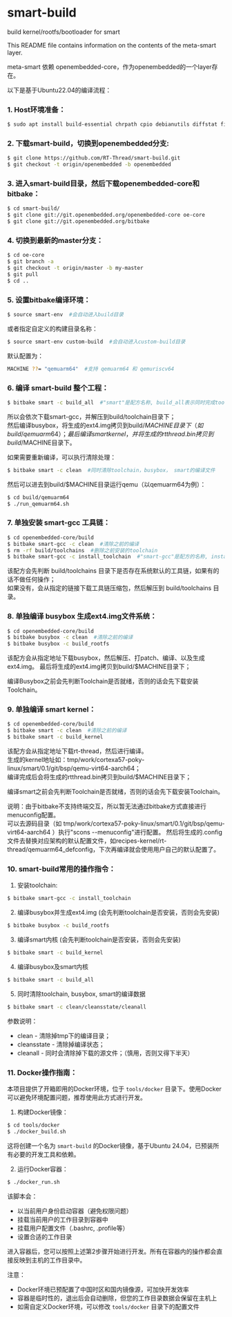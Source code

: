 # smart-build
build kernel/rootfs/bootloader for smart

This README file contains information on the contents of the meta-smart layer.

meta-smart 依赖 openembedded-core，作为openembedded的一个layer存在。

以下是基于Ubuntu22.04的编译流程：
### 1. Host环境准备：
```bash
$ sudo apt install build-essential chrpath cpio debianutils diffstat file gawk gcc git iputils-ping libacl1 liblz4-tool locales python3 python3-git python3-jinja2 python3-pexpect python3-pip python3-subunit socat texinfo unzip wget xz-utils zstd scons
```

### 2. 下载smart-build，切换到openembedded分支:
```bash
$ git clone https://github.com/RT-Thread/smart-build.git
$ git checkout -t origin/openembedded -b openembedded
```

### 3. 进入smart-build目录，然后下载openembedded-core和bitbake：
```bash
$ cd smart-build/
$ git clone git://git.openembedded.org/openembedded-core oe-core
$ git clone git://git.openembedded.org/bitbake
```

### 4. 切换到最新的master分支：
```bash
$ cd oe-core
$ git branch -a
$ git checkout -t origin/master -b my-master
$ git pull
$ cd ..
```

### 5. 设置bitbake编译环境：
```bash
$ source smart-env  #会自动进入build目录
```
或者指定自定义的构建目录名称：
```bash
$ source smart-env custom-build  #会自动进入custom-build目录
```

默认配置为：
```bash
MACHINE ??= "qemuarm64"  #支持 qemuarm64 和 qemuriscv64
```

### 6. 编译 smart-build 整个工程：
```bash
$ bitbake smart -c build_all  #"smart"是配方名称, build_all表示同时完成toolchain安装、busybox编译及生成ext4.img，以及smart的kernel的编译。
```

所以会依次下载smart-gcc，并解压到build/toolchain目录下；  
然后编译busybox，将生成的ext4.img拷贝到build/$MACHINE目录下（如build/qemuarm64）；  
最后编译smart kernel，并将生成的rtthread.bin拷贝到build/$MACHINE目录下。

如果需要重新编译，可以执行清除处理：
```bash
$ bitbake smart -c clean  #同时清除toolchain，busybox， smart的编译文件
```

然后可以进去到build/$MACHINE目录运行qemu（以qemuarm64为例）：
```bash
$ cd build/qemuarm64
$ ./run_qemuarm64.sh
```

### 7. 单独安装 smart-gcc 工具链：
```bash
$ cd openembedded-core/build
$ bitbake smart-gcc -c clean  #清除之前的编译
$ rm -rf build/toolchains  #删除之前安装的toolchain
$ bitbake smart-gcc -c install_toolchain  #"smart-gcc"是配方的名称, install_toolchain是自定义的Task。
```
该配方会先判断 build/toolchains 目录下是否存在系统默认的工具链，如果有的话不做任何操作；  
如果没有，会从指定的链接下载工具链压缩包，然后解压到 build/toolchains 目录。

### 8. 单独编译 busybox 生成ext4.img文件系统：
```bash
$ cd openembedded-core/build
$ bitbake busybox -c clean  #清除之前的编译
$ bitbake busybox -c build_rootfs
```
该配方会从指定地址下载busybox，然后解压、打patch、编译、以及生成ext4.img。
最后将生成的ext4.img拷贝到build/$MACHINE目录下；

编译Busybox之前会先判断Toolchain是否就绪，否则的话会先下载安装Toolchain。

### 9. 单独编译 smart kernel：
```bash
$ cd openembedded-core/build
$ bitbake smart -c clean  #清除之前的编译
$ bitbake smart -c build_kernel
```

该配方会从指定地址下载rt-thread，然后进行编译。  
生成的kernel地址如：tmp/work/cortexa57-poky-linux/smart/0.1/git/bsp/qemu-virt64-aarch64；  
编译完成后会将生成的rtthread.bin拷贝到build/$MACHINE目录下；  

编译smart之前会先判断Toolchain是否就绪，否则的话会先下载安装Toolchain。

说明：由于bitbake不支持终端交互，所以暂无法通过bitbake方式直接进行menuconfig配置。  
可以去源码目录（如 tmp/work/cortexa57-poky-linux/smart/0.1/git/bsp/qemu-virt64-aarch64 ）执行"scons --menuconfig"进行配置。
然后将生成的.config文件去替换对应架构的默认配置文件，如recipes-kernel/rt-thread/qemuarm64_defconfig，下次再编译就会使用用户自己的默认配置了。

### 10. smart-build常用的操作指令：
1. 安装toolchain:
```bash
$ bitbake smart-gcc -c install_toolchain
```
2. 编译busybox并生成ext4.img (会先判断toolchain是否安装，否则会先安装)
```bash
$ bitbake busybox -c build_rootfs
```
3. 编译smart内核  (会先判断toolchain是否安装，否则会先安装)
```bash
$ bitbake smart -c build_kernel 
```
4. 编译busybox及smart内核
```bash
$ bitbake smart -c build_all
```
5. 同时清除toolchain, busybox, smart的编译数据
```bash
$ bitbake smart -c clean/cleansstate/cleanall
```
参数说明：
  * clean - 清除掉tmp下的编译目录；
  * cleansstate - 清除掉编译状态；
  * cleanall - 同时会清除掉下载的源文件；（慎用，否则又得下半天）

### 11. Docker操作指南：
本项目提供了开箱即用的Docker环境，位于 `tools/docker` 目录下。使用Docker可以避免环境配置问题，推荐使用此方式进行开发。

1. 构建Docker镜像：
```bash
$ cd tools/docker
$ ./docker_build.sh
```
这将创建一个名为 `smart-build` 的Docker镜像，基于Ubuntu 24.04，已预装所有必要的开发工具和依赖。

2. 运行Docker容器：
```bash
$ ./docker_run.sh
```

该脚本会：
- 以当前用户身份启动容器（避免权限问题）
- 挂载当前用户的工作目录到容器中
- 挂载用户配置文件（.bashrc, .profile等）
- 设置合适的工作目录

进入容器后，您可以按照上述第2步骤开始进行开发。所有在容器内的操作都会直接反映到主机的工作目录中。

注意：
- Docker环境已预配置了中国时区和国内镜像源，可加快开发效率
- 容器是临时性的，退出后会自动删除，但您的工作目录数据会保留在主机上
- 如需自定义Docker环境，可以修改 `tools/docker` 目录下的配置文件
